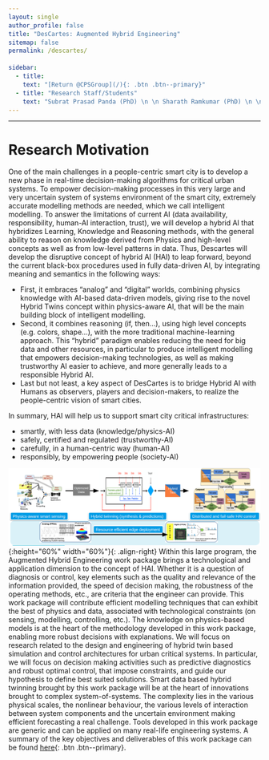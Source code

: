 ```yaml
---
layout: single
author_profile: false
title: "DesCartes: Augmented Hybrid Engineering"
sitemap: false
permalink: /descartes/

sidebar:
  - title:
    text: "[Return @CPSGroup](/){: .btn .btn--primary}"
  - title: "Research Staff/Students"
    text: "Subrat Prasad Panda (PhD) \n \n Sharath Ramkumar (PhD) \n \n Xiang Fang (PhD) \n \n Eduardo de Conto (PhD)"
---
```


******

# Research Motivation

One of the main challenges in a people-centric smart city is to develop a new phase in real-time decision-making algorithms for critical urban systems. To empower decision-making processes in this very large and very uncertain system of systems environment of the smart city, extremely accurate modelling methods are needed, which we call intelligent modelling. To answer the limitations of current AI (data availability, responsibility, human-AI interaction, trust), we will develop a hybrid AI that hybridizes Learning, Knowledge and Reasoning methods, with the general ability to reason on knowledge derived from Physics and high-level concepts as well as from low-level patterns in data. Thus, Descartes will develop the disruptive concept of hybrid AI (HAI) to leap forward, beyond the current black-box procedures used in fully data-driven AI, by integrating meaning and semantics in the following ways: 

- First, it embraces “analog” and “digital” worlds, combining physics knowledge with AI-based data-driven models, giving rise to the novel Hybrid Twins concept within physics-aware AI, that will be the main building block of intelligent modelling. 
- Second, it combines reasoning (if, then...), using high level concepts (e.g. colors, shape…), with the more traditional machine-learning approach. This “hybrid” paradigm enables reducing the need for big data and other resources, in particular to produce intelligent modelling that empowers decision-making technologies, as well as making trustworthy AI easier to achieve, and more generally leads to a responsible Hybrid AI. 
- Last but not least, a key aspect of DesCartes is to bridge Hybrid AI with Humans as observers, players and decision-makers, to realize the people-centric vision of smart cities. 

In summary, HAI will help us to support smart city critical infrastructures:
- smartly, with less data (knowledge/physics-AI)
- safely, certified and regulated (trustworthy-AI)
- carefully, in a human-centric way (human-AI)
- responsibly, by empowering people (society-AI)

![image-right](/_pages/assets/descartes/wp8_overview.png){:height="60%" width="60%"}{: .align-right}
Within this large program, the Augmented Hybrid Engineering work package brings a technological and application dimension to the concept of HAI. Whether it is a question of diagnosis or control, key elements such as the quality and relevance of the information provided, the speed of decision making, the robustness of the operating methods, etc., are criteria that the engineer can provide. This work package will contribute efficient modelling techniques that can exhibit the best of physics and data, associated with technological constraints (on sensing, modelling, controlling, etc.). The knowledge on physics-based models is at the heart of the methodology developed in this work package, enabling more robust decisions with explanations. We will focus on research related to the design and engineering of hybrid twin based simulation and control architectures for urban critical systems. In particular, we will focus on decision making activities such as predictive diagnostics and robust optimal control, that impose constraints, and guide our hypothesis to define best suited solutions. Smart data based hybrid twinning brought by this work package will be at the heart of innovations brought to complex system-of-systems. The complexity lies in the various physical scales, the nonlinear behaviour, the various levels of interaction between system components and the uncertain environment making efficient forecasting a real challenge. Tools developed in this work package are generic and can be applied on many real-life engineering systems. A summary of the key objectives and deliverables of this work package can be found [here](/_pages/assets/descartes/id_card.pdf){: .btn .btn--primary}.
 
